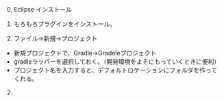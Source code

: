 0. Eclipse インストール
  01. もろもろプラグインをインストール。

1. ファイル->新規->プロジェクト
  * 新規プロジェクトで、Gradle->Gradeleプロジェクト
  * gradleラッパーを選択しておく。（開発環境をよそにもっていくときに便利）
  * プロジェクト名を入力すると、デフォルトロケーションにフォルダを作ってくれる。
2.
